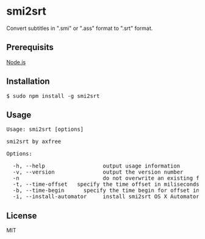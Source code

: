 # smi2srt
Convert subtitles in ".smi" or ".ass" format to ".srt" format.

## Prerequisits
[Node.js](https://nodejs.org)

## Installation
<pre>
$ sudo npm install -g smi2srt
</pre>

## Usage
<pre>
Usage: smi2srt [options] <file>

smi2srt by axfree

Options:

  -h, --help                  output usage information
  -v, --version               output the version number
  -n                          do not overwrite an existing file
  -t, --time-offset <offset>  specify the time offset in miliseconds
  -b, --time-begin <time>     specify the time begin for offset in miliseconds or H:mm:ss
  -i, --install-automator     install smi2srt OS X Automator
</pre>

## License
MIT
